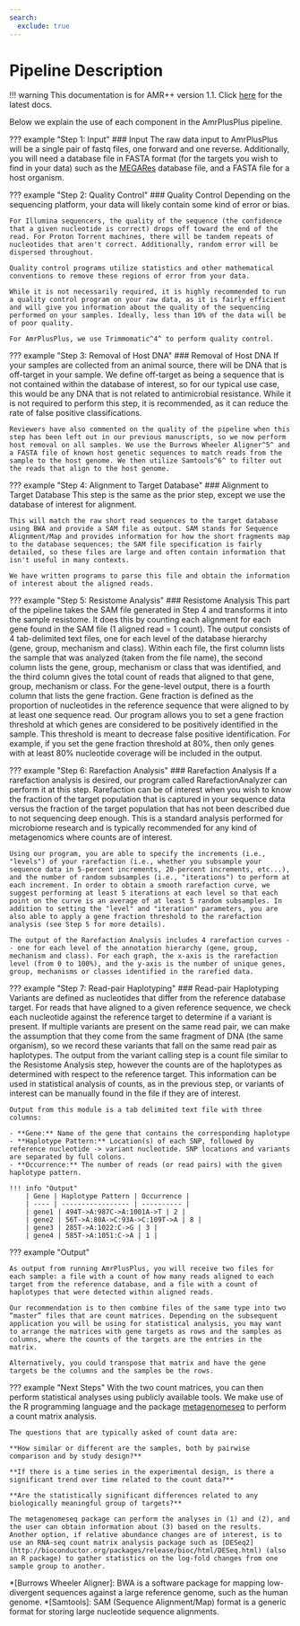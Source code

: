 ```yaml
---
search:
  exclude: true
---
```


# Pipeline Description

!!! warning
    This documentation is for AMR++ version 1.1. Click [here](../../latest/introduction.md) for the latest docs.


Below we explain the use of each component in the AmrPlusPlus pipeline.

??? example "Step 1: Input"
    ### Input
    The raw data input to AmrPlusPlus will be a single pair of fastq files, one forward and one reverse. Additionally, you will need a database file in FASTA format (for the targets you wish to find in your data) such as the [MEGARes](http://megares.meglab.org/) database file, and a FASTA file for a host organism.

??? example "Step 2: Quality Control"
    ### Quality Control
    Depending on the sequencing platform, your data will likely contain some kind of error or bias.

    For Illumina sequencers, the quality of the sequence (the confidence that a given nucleotide is correct) drops off toward the end of the read. For Proton Torrent machines, there will be tandem repeats of nucleotides that aren't correct. Additionally, random error will be dispersed throughout.

    Quality control programs utilize statistics and other mathematical conventions to remove these regions of error from your data.

    While it is not necessarily required, it is highly recommended to run a quality control program on your raw data, as it is fairly efficient and will give you information about the quality of the sequencing performed on your samples. Ideally, less than 10% of the data will be of poor quality.

    For AmrPlusPlus, we use Trimmomatic^4^ to perform quality control.

??? example "Step 3: Removal of Host DNA"
    ### Removal of Host DNA
    If your samples are collected from an animal source, there will be DNA that is off-target in your sample. We define off-target as being a sequence that is not contained within the database of interest, so for our typical use case, this would be any DNA that is not related to antimicrobial resistance. While it is not required to perform this step, it is recommended, as it can reduce the rate of false positive classifications.

    Reviewers have also commented on the quality of the pipeline when this step has been left out in our previous manuscripts, so we now perform host removal on all samples. We use the Burrows Wheeler Aligner^5^ and a FASTA file of known host genetic sequences to match reads from the sample to the host genome. We then utilize Samtools^6^ to filter out the reads that align to the host genome.

??? example "Step 4: Alignment to Target Database"
    ### Alignment to Target Database
    This step is the same as the prior step, except we use the database of interest for alignment.

    This will match the raw short read sequences to the target database using BWA and provide a SAM file as output. SAM stands for Sequence Alignment/Map and provides information for how the short fragments map to the database sequences; the SAM file specification is fairly detailed, so these files are large and often contain information that isn't useful in many contexts.

    We have written programs to parse this file and obtain the information of interest about the aligned reads.

??? example "Step 5: Resistome Analysis"
    ### Resistome Analysis
    This part of the pipeline takes the SAM file generated in Step 4 and transforms it into the sample resistome. It does this by counting each alignment for each gene found in the SAM file (1 aligned read = 1 count). The output consists of 4 tab-delimited text files, one for each level of the database hierarchy (gene, group, mechanism and class). Within each file, the first column lists the sample that was analyzed (taken from the file name), the second column lists the gene, group, mechanism or class that was identified, and the third column gives the total count of reads that aligned to that gene, group, mechanism or class. For the gene-level output, there is a fourth column that lists the gene fraction. Gene fraction is defined as the proportion of nucleotides in the reference sequence that were aligned to by at least one sequence read. Our program allows you to set a gene fraction threshold at which genes are considered to be positively identified in the sample. This threshold is meant to decrease false positive identification. For example, if you set the gene fraction threshold at 80%, then only genes with at least 80% nucleotide coverage will be included in the output.

??? example "Step 6: Rarefaction Analysis"
    ### Rarefaction Analysis
    If a rarefaction analysis is desired, our program called RarefactionAnalyzer can perform it at this step. Rarefaction can be of interest when you wish to know the fraction of the target population that is captured in your sequence data versus the fraction of the target population that has not been described due to not sequencing deep enough. This is a standard analysis performed for microbiome research and is typically recommended for any kind of metagenomics where counts are of interest.

    Using our program, you are able to specify the increments (i.e., "levels") of your rarefaction (i.e., whether you subsample your sequence data in 5-percent increments, 20-percent increments, etc...), and the number of random subsamples (i.e., "iterations") to perform at each increment. In order to obtain a smooth rarefaction curve, we suggest performing at least 5 iterations at each level so that each point on the curve is an average of at least 5 random subsamples. In addition to setting the "level" and "iteration" parameters, you are also able to apply a gene fraction threshold to the rarefaction analysis (see Step 5 for more details).

    The output of the Rarefaction Analysis includes 4 rarefaction curves -- one for each level of the annotation hierarchy (gene, group, mechanism and class). For each graph, the x-axis is the rarefaction level (from 0 to 100%), and the y-axis is the number of unique genes, group, mechanisms or classes identified in the rarefied data.

??? example "Step 7: Read-pair Haplotyping"
    ### Read-pair Haplotyping
    Variants are defined as nucleotides that differ from the reference database target. For reads that have aligned to a given reference sequence, we check each nucleotide against the reference target to determine if a variant is present. If multiple variants are present on the same read pair, we can make the assumption that they come from the same fragment of DNA (the same organism), so we record these variants that fall on the same read pair as haplotypes. The output from the variant calling step is a count file similar to the Resistome Analysis step, however the counts are of the haplotypes as determined with respect to the reference target. This information can be used in statistical analysis of counts, as in the previous step, or variants of interest can be manually found in the file if they are of interest.

    Output from this module is a tab delimited text file with three columns:

    - **Gene:** Name of the gene that contains the corresponding haplotype
    - **Haplotype Pattern:** Location(s) of each SNP, followed by reference nucleotide -> variant nucleotide. SNP locations and variants are separated by full colons.
    - **Occurrence:** The number of reads (or read pairs) with the given haplotype pattern.
 
    !!! info "Output"
        | Gene | Haplotype Pattern | Occurrence |
        | ---- | ----------------- | ---------- |
        | gene1 | 494T->A:987C->A:1001A->T | 2 |
        | gene2 | 56T->A:80A->C:93A->C:109T->A | 8 |
        | gene3 | 285T->A:1022:C->G | 3 |
        | gene4 | 585T->A:1051:C->A | 1 |

??? example "Output"

    As output from running AmrPlusPlus, you will receive two files for each sample: a file with a count of how many reads aligned to each target from the reference database, and a file with a count of haplotypes that were detected within aligned reads.

    Our recommendation is to then combine files of the same type into two “master” files that are count matrices. Depending on the subsequent application you will be using for statistical analysis, you may want to arrange the matrices with gene targets as rows and the samples as columns, where the counts of the targets are the entries in the matrix.

    Alternatively, you could transpose that matrix and have the gene targets be the columns and the samples be the rows.

??? example "Next Steps"
    With the two count matrices, you can then perform statistical analyses using publicly available tools. We make use of the R programming language and the package [metagenomeseq](https://www.bioconductor.org/packages/devel/bioc/vignettes/metagenomeSeq/inst/doc/metagenomeSeq.pdf) to perform a count matrix analysis.

    The questions that are typically asked of count data are:
        
    **How similar or different are the samples, both by pairwise comparison and by study design?**
        
    **If there is a time series in the experimental design, is there a significant trend over time related to the count data?**
      
    **Are the statistically significant differences related to any biologically meaningful group of targets?**

    The metagenomeseq package can perform the analyses in (1) and (2), and the user can obtain information about (3) based on the results. Another option, if relative abundance changes are of interest, is to use an RNA-seq count matrix analysis package such as [DESeq2](http://bioconductor.org/packages/release/bioc/html/DESeq.html) (also an R package) to gather statistics on the log-fold changes from one sample group to another.

*[Burrows Wheeler Aligner]: BWA is a software package for mapping low-divergent sequences against a large reference genome, such as the human genome.
*[Samtools]: SAM (Sequence Alignment/Map) format is a generic format for storing large nucleotide sequence alignments.